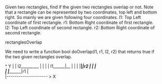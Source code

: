 Given two rectangles, find if the given two rectangles overlap or not.
Note that a rectangle can be represented by two coordinates, top left and bottom right. So mainly we are given following four coordinates.
l1: Top Left coordinate of first rectangle.
r1: Bottom Right coordinate of first rectangle.
l2: Top Left coordinate of second rectangle.
r2: Bottom Right coordinate of second rectangle.

rectanglesOverlap

We need to write a function bool doOverlap(l1, r1, l2, r2) that returns true if the two given rectangles overlap.


^ Y
|
|        l2_________
|         |        |
| l1______|__      |
|  |      |__|_____|r2
|  |         |       
|  |_________|r1
|                 
|--------------------- > X
